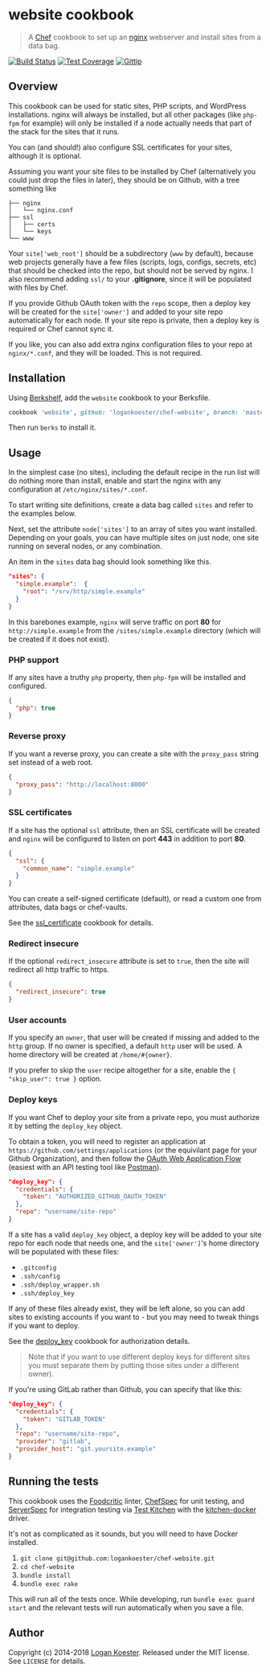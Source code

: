 # website cookbook
> A [Chef](http://getchef.com/) cookbook to set up an [nginx](http://nginx.org) webserver and install sites from a data bag.

[![Build Status](http://ci.ldk.io/logankoester/chef-website/badge)](http://ci.ldk.io/logankoester/chef-website/)
[![Test Coverage](https://codeclimate.com/github/logankoester/chef-website/badges/coverage.svg)](https://codeclimate.com/github/logankoester/chef-website)
[![Gittip](http://img.shields.io/gittip/logankoester.png)](https://www.gittip.com/logankoester/)

## Overview

This cookbook can be used for static sites, PHP scripts, and WordPress installations. nginx will always be installed, but all other packages (like `php-fpm` for example) will only be installed if a node actually needs that part of the stack for the sites that it runs.

You can (and should!) also configure SSL certificates for your sites, although it is optional.

Assuming you want your site files to be installed by Chef (alternatively you could just drop the files in later), they should be on Github, with a tree something like

```
├── nginx
│   └── nginx.conf
├── ssl
│   ├── certs
│   └── keys
└── www
```

Your `site['web_root']` should be a subdirectory (`www` by default), because web projects generally have a few files (scripts, logs, configs, secrets, etc) that should be checked into the repo, but should not be served by nginx. I also recommend adding `ssl/` to your **.gitignore**, since it will be populated with files by Chef.

If you provide Github OAuth token with the `repo` scope, then a deploy key will be created for the `site['owner']` and added to your site repo automatically for each node. If your site repo is private, then a deploy key is required or Chef cannot sync it.

If you like, you can also add extra nginx configuration files to your repo at `nginx/*.conf`, and they will be loaded. This is not required.

## Installation

Using [Berkshelf](http://berkshelf.com/), add the `website` cookbook to your Berksfile.

```ruby
cookbook 'website', github: 'logankoester/chef-website', branch: 'master'
```
Then run `berks` to install it.

## Usage

In the simplest case (no sites), including the default recipe in the run list will do nothing more than install, enable and start the nginx with any configuration at `/etc/nginx/sites/*.conf`.

To start writing site definitions, create a data bag called `sites` and refer to the examples below.

Next, set the attribute `node['sites']` to an array of sites you want installed. Depending on your goals, you can have multiple sites on just node, one site running on several nodes, or any combination.

An item in the `sites` data bag should look something like this.


```json
"sites": {
  "simple.example":  {
    "root": "/srv/http/simple.example"
  }
}
```

In this barebones example, `nginx` will serve traffic on port **80** for `http://simple.example` from the `/sites/simple.example` directory (which will be created if it does not exist).

### PHP support

If any sites have a truthy `php` property, then `php-fpm` will be installed and configured.

```json
{ 
  "php": true
}
```

### Reverse proxy

If you want a reverse proxy, you can create a site with the `proxy_pass` string set instead of a web root.

```json
{ 
  "proxy_pass": "http://localhost:8000"
}
```

### SSL certificates

If a site has the optional `ssl` attribute, then an SSL certificate will be created and `nginx` will be configured to listen on port **443** in addition to port **80**.

```json
{ 
  "ssl": {
    "common_name": "simple.example"
  }
}
```

You can create a self-signed certificate (default), or read a custom one from attributes, data bags or chef-vaults.

See the [ssl_certificate](https://supermarket.getchef.com/cookbooks/ssl_certificate) cookbook for details.

### Redirect insecure

If the optional `redirect_insecure` attribute is set to `true`, then the site will redirect all http traffic to https.


```json
{ 
  "redirect_insecure": true
}
```

### User accounts

If you specify an `owner`, that user will be created if missing and added to the `http` group. If no owner is specified, a default `http` user will be used. A home directory will be created at `/home/#{owner}`.

If you prefer to skip the `user` recipe altogether for a site, enable the `{ "skip_user": true }` option.

### Deploy keys

If you want Chef to deploy your site from a private repo, you must authorize it by setting the `deploy_key` object.

To obtain a token, you will need to register an application at `https://github.com/settings/applications` (or the equivilant page for your Github Organization), and then follow the [OAuth Web Application Flow](https://developer.github.com/v3/oauth/#web-application-flow) (easiest with an API testing tool like [Postman](http://www.getpostman.com/)).

```json
"deploy_key": {
  "credentials": {
    "token": "AUTHORIZED_GITHUB_OAUTH_TOKEN"
  },
  "repo": "username/site-repo"
}
```

If a site has a valid `deploy_key` object, a deploy key will be added to your site repo for each node that needs one, and the `site['owner']`'s home directory will be populated with these files:

* `.gitconfig`
* `.ssh/config`
* `.ssh/deploy_wrapper.sh`
* `.ssh/deploy_key`

If any of these files already exist, they will be left alone, so you can add sites to existing accounts if you want to - but you may need to tweak things if you want to deploy.

See the [deploy_key](https://supermarket.getchef.com/cookbooks/deploy_key) cookbook for authorization details.

> Note that if you want to use different deploy keys for different sites you must separate them by putting those sites under a different owner).

If you're using GitLab rather than Github, you can specify that like this:

```json
"deploy_key": {
  "credentials": {
    "token": "GITLAB_TOKEN"
  },
  "repo": "username/site-repo",
  "provider": "gitlab",
  "provider_host": "git.yoursite.example"
}
```

## Running the tests

This cookbook uses the [Foodcritic](http://www.foodcritic.io/) linter, [ChefSpec](http://sethvargo.github.io/chefspec/) for unit testing, and [ServerSpec](http://serverspec.org/) for integration testing via [Test Kitchen](http://kitchen.ci/) with the [kitchen-docker](https://github.com/portertech/kitchen-docker) driver.

It's not as complicated as it sounds, but you will need to have Docker installed.

1. `git clone git@github.com:logankoester/chef-website.git`
2. `cd chef-website`
3. `bundle install`
4. `bundle exec rake`

This will run all of the tests once. While developing, run `bundle exec guard start` and the relevant tests will run automatically when you save a file.

## Author

Copyright (c) 2014-2018 [Logan Koester](http://logankoester.com). Released under the MIT license. See `LICENSE` for details.
